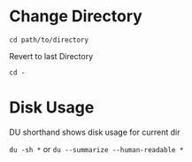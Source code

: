 # Change Directory

`cd path/to/directory`

Revert to last Directory

`cd -`

# Disk Usage
DU shorthand shows disk usage for current dir

`du -sh *` or `du --summarize --human-readable *`